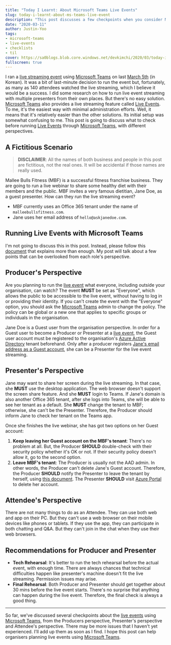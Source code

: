 ```yaml
---
title: "Today I Learnt: About Microsoft Teams Live Events"
slug: today-i-learnt-about-ms-teams-live-event
description: "This post discusses a few checkpoints when you consider MS Teams Live Events streaming."
date: "2020-03-11"
author: Justin-Yoo
tags:
- microsoft-teams
- live-events
- checklists
- til
cover: https://sa0blogs.blob.core.windows.net/devkimchi/2020/03/today-i-learnt-about-ms-teams-live-event-00.png
fullscreen: true
---
```


I ran a [live streaming event][live event] using [Microsoft Teams][ms teams] on last [March 5th][live event announcement] (in Korean). It was a bit of last-minute decision to run the event but, fortunately, as many as 140 attendees watched the live streaming, which I believe it would be a success. I did some research on how to run live event streaming with multiple presenters from their own places. But there's no easy solution. [Microsoft Teams][ms teams] also provides a live streaming feature called [Live Events][ms teams live events]. To me, it's the easiest way with minimal administration efforts. Well, it means that it's relatively easier than the other solutions. Its initial setup was somewhat confusing to me. This post is going to discuss what to check before running [Live Events][ms teams live events] through [Microsoft Teams][ms teams], with different perspectives.


## A Fictitious Scenario ##

> **DISCLAIMER**: All the names of both business and people in this post are fictitious, not the real ones. It will be accidental if those names are really used.

Mallee Bulls Fitness (MBF) is a successful fitness franchise business. They are going to run a live webinar to share some healthy diet with their members and the public. MBF invites a very famous dietitian, Jane Doe, as a guest presenter. How can they run the live streaming event?

* MBF currently uses an Office 365 tenant under the name of `malleebullsfitness.com`.
* Jane uses her email address of `hello@askjanedoe.com`.


## Running Live Events with Microsoft Teams #

I'm not going to discuss this in this post. Instead, please follow this [document][ms teams live events] that explains more than enough. My post will talk about a few points that can be overlooked from each role's perspective.


## Producer's Perspective ##

Are you planning to run the [live event][ms teams live events] what everyone, including outside your organisation, can watch? The event **MUST** be set as "Everyone", which allows the public to be accessible to the live event, without having to log in or providing their identity. If you can't create the event with the "Everyone" option, you should ask the [Microsoft Teams][ms teams] admin to change the policy. The policy can be global or a new one that applies to specific groups or individuals in the organisation.

Jane Doe is a Guest user from the organisation perspective. In order for a Guest user to become a Producer or Presenter at a [live event][ms teams live events], the Guest user account must be registered to the organisation's [Azure Active Directory][aad] tenant beforehand. Only after a producer registers [Jane's email address as a Guest account][ms teams live events planning], she can be a Presenter for the live event streaming.


## Presenter's Perspective ##

Jane may want to share her screen during the live streaming. In that case, she **MUST** use the desktop application. The web browser doesn't support the screen share feature. And she **MUST** login to Teams. If Jane's domain is also another Office 365 tenant, after she logs into Teams, she will be able to see her tenant as a default. She **MUST** change the tenant to MBF; otherwise, she can't be the Presenter. Therefore, the Producer should inform Jane to check her tenant on the Teams app.

Once she finishes the live webinar, she has got two options on her Guest account:

1. **Keep leaving her Guest account on the MBF's tenant**: There's no problem at all. But, the Producer **SHOULD** double-check with their security policy whether it's OK or not. If their security policy doesn't allow it, go to the second option.
2. **Leave MBF's tenant**: The Producer is usually not the AAD admin. In other words, the Producer can't delete Jane's Guest account. Therefore, the Producer **SHOULD** notify the Presenter to leave the tenant by herself, using [this document][aad guest leaving]. The Presenter **SHOULD** visit [Azure Portal][az portal] to delete her account.


## Attendee's Perspective ##

There are not many things to do as an Attendee. They can use both web and app on their PC. But they can't use a web browser on their mobile devices like phones or tablets. If they use the app, they can participate in both chatting and Q&A. But they can't join in the chat when they use their web browsers.


## Recommendations for Producer and Presenter ##

* **Tech Rehearsal**: It's better to run the tech rehearsal before the actual event, with enough time. There are always chances that technical difficulties happen like presenter's machine doesn't fit the live streaming. Permission issues may arise.
* **Final Rehearsal**: Both Producer and Presenter should get together about 30 mins before the live event starts. There's no surprise that anything can happen during the live event. Therefore, the final check is always a good thing.

---

So far, we've discussed several checkpoints about the [live events][ms teams live events] using [Microsoft Teams][ms teams], from the Producers perspective, Presenter's perspective and Attendee's perspective. There may be more issues that I haven't yet experienced. I'll add up them as soon as I find. I hope this post can help organisers planning live events using [Microsoft Teams][ms teams].

[live event]: https://aka.ms/ac/github-actions-in-30-mins/live
[live event announcement]: https://www.facebook.com/events/213280516716653/

[ms teams]: https://products.office.com/microsoft-teams/group-chat-software?WT.mc_id=devkimchicom-blog-juyoo
[ms teams live events]: https://docs.microsoft.com/microsoftteams/teams-live-events/what-are-teams-live-events?WT.mc_id=devkimchicom-blog-juyoo
[ms teams live events planning]: https://docs.microsoft.com/microsoftteams/teams-live-events/plan-for-teams-live-events?WT.mc_id=devkimchicom-blog-juyoo
[ms teams live events setup]: https://docs.microsoft.com/microsoftteams/teams-live-events/set-up-for-teams-live-events?WT.mc_id=devkimchicom-blog-juyoo

[aad]: https://docs.microsoft.com/azure/active-directory/fundamentals/active-directory-whatis?WT.mc_id=devkimchicom-blog-juyoo
[aad guest leaving]: https://docs.microsoft.com/azure/active-directory/b2b/leave-the-organization?WT.mc_id=devkimchicom-blog-juyoo

[az portal]: https://azure.microsoft.com/features/azure-portal/?WT.mc_id=devkimchicom-blog-juyoo
